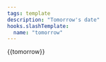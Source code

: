 ```yaml
---
tags: template
description: "Tomorrow's date"
hooks.slashTemplate:
  name: "tomorrow"
---
```

{{tomorrow}}